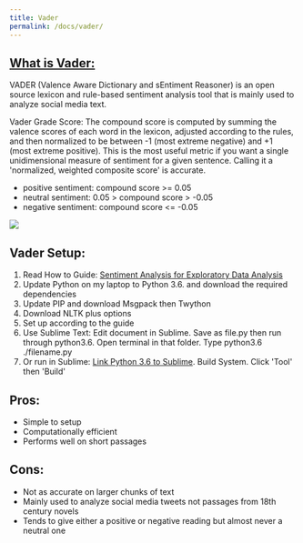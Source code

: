 ```yaml
---
title: Vader
permalink: /docs/vader/
---
```


## [What is Vader:](https://github.com/cjhutto/vaderSentiment)

VADER (Valence Aware Dictionary and sEntiment Reasoner) is an open source lexicon and rule-based sentiment analysis tool that is mainly used to analyze social media text.

Vader Grade Score: The compound score is computed by summing the valence scores of each word in the lexicon, adjusted according to the rules, and then normalized to be between -1 (most extreme negative) and +1 (most extreme positive). This is the most useful metric if you want a single unidimensional measure of sentiment for a given sentence. Calling it a 'normalized, weighted composite score' is accurate.

* positive sentiment: compound score >= 0.05
* neutral sentiment: 0.05 > compound score > -0.05
* negative sentiment: compound score <= -0.05

<img src="{{site.baseurl}}/img/vader-sample.png">

## Vader Setup:
1. Read How to Guide: [Sentiment Analysis for Exploratory Data Analysis](https://programminghistorian.org/en/lessons/sentiment-analysis#exploring-text-with-sentiment-analysis)
2. Update Python on my laptop to Python 3.6. and download the required dependencies
3. Update PIP and download Msgpack then Twython
4. Download NLTK plus options
5. Set up according to the guide
6. Use Sublime Text: Edit document in Sublime. Save as file.py then run through python3.6. Open terminal in that folder. Type python3.6 ./filename.py
7. Or run in Sublime: [Link Python 3.6 to Sublime](https://gist.github.com/zaemiel/4fbd8b5125fda7a140be). Build System. Click 'Tool' then 'Build'

## Pros:
* Simple to setup
* Computationally efficient
* Performs well on short passages

## Cons:
* Not as accurate on larger chunks of text
* Mainly used to analyze social media tweets not passages from 18th century novels
* Tends to give either a positive or negative reading but almost never a neutral one

